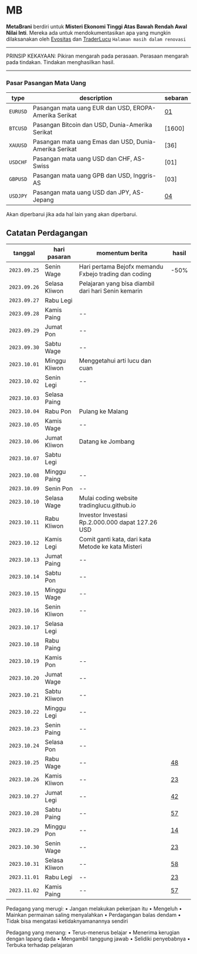 # MB
**MetaBrani** berdiri untuk **Misteri Ekonomi Tinggi Atas Bawah Rendah Awal Nilai Inti**.
Mereka ada untuk mendokumentasikan apa yang mungkin dilaksanakan oleh [Evositas](https://evositas.github.io) dan [TraderLucu](https://t.me/traderlucu)
`Halaman masih dalam renovasi`

---
PRINSIP KEKAYAAN: Pikiran mengarah pada perasaan. Perasaan mengarah pada tindakan. Tindakan menghasilkan hasil.

---

### Pasar Pasangan Mata Uang

| type     | description                                             | sebaran     |
| -------- | ------------------------------------------------------- | ----------- |
| `EURUSD` | Pasangan mata uang EUR dan USD, EROPA-Amerika Serikat   | [01](01.md) |
| `BTCUSD` | Pasangan Bitcoin dan USD, Dunia-Amerika Serikat         | [1600] |
| `XAUUSD` | Pasangan mata uang Emas dan USD, Dunia-Amerika Serikat  | [36] |
| `USDCHF` | Pasangan mata uang USD dan CHF, AS-Swiss                | [01] |
| `GBPUSD` | Pasangan mata uang GPB dan USD, Inggris-AS              | [03] |
| `USDJPY` | Pasangan mata uang USD dan JPY, AS-Jepang               | [04](45.md) |

Akan diperbarui jika ada hal lain yang akan diperbarui.

## Catatan Perdagangan

| tanggal      | hari pasaran       | momentum berita                                                 | hasil                    |
| ------------ | ------------------ | --------------------------------------------------------------- | ------------------------ |
| `2023.09.25` | Senin Wage         | Hari pertama Bejofx memandu Fxbejo trading dan coding           | -50%                     |
| `2023.09.26` | Selasa Kliwon      | Pelajaran yang bisa diambil dari hari Senin kemarin             |               |
| `2023.09.27` | Rabu Legi          |                                                                 |             |
| `2023.09.28` | Kamis Paing        | --                                                              |              |
| `2023.09.29` | Jumat Pon          | --                                                              |             |
| `2023.09.30` | Sabtu Wage         | --                                                              |              |
| `2023.10.01` | Minggu Kliwon      | Menggetahui arti lucu dan cuan                                                                |              |
| `2023.10.02` | Senin Legi         | --                                                              |  |
| `2023.10.03` | Selasa Paing       |                                                                 |               |
| `2023.10.04` | Rabu Pon           | Pulang ke Malang                                                              |               |
| `2023.10.05` | Kamis Wage         | --                                                              |               |
| `2023.10.06` | Jumat Kliwon       | Datang ke Jombang                                                                |                          |
| `2023.10.07` | Sabtu Legi         |                                                                 |              |
| `2023.10.08` | Minggu Paing       | --                   |                          |
| `2023.10.09` | Senin Pon          | --                   |               |
| `2023.10.10` | Selasa Wage        | Mulai coding website tradinglucu.github.io                   |               |
| `2023.10.11` | Rabu Kliwon        | Investor Investasi Rp.2.000.000 dapat 127.26 USD                   |               |
| `2023.10.12` | Kamis Legi         | Comit ganti kata, dari kata Metode ke kata Misteri                  |               |
| `2023.10.13` | Jumat Paing        | --                   |               |
| `2023.10.14` | Sabtu Pon          | --                   |  |
| `2023.10.15` | Minggu Wage        | --                   |               |
| `2023.10.16` | Senin Kliwon       | --                   |               |
| `2023.10.17` | Selasa Legi        |             |               |
| `2023.10.18` | Rabu Paing         |  |  |
| `2023.10.19` | Kamis Pon          | --                   |               |
| `2023.10.20` | Jumat Wage         | --                   |  |
| `2023.10.21` | Sabtu Kliwon       | --                   |               |
| `2023.10.22` | Minggu Legi        | --                   |               |
| `2023.10.23` | Senin Paing        | --                   |              |
| `2023.10.24` | Selasa Pon         | --  |               |
| `2023.10.25` | Rabu Wage          | --             | [48](48.md)              |
| `2023.10.26` | Kamis Kliwon       | --                   | [23](23.md)              |
| `2023.10.27` | Jumat Legi         | --                   | [42](42.md)              |
| `2023.10.28` | Sabtu Paing        | --                   | [57](57.md)              |
| `2023.10.29` | Minggu Pon         | --                   | [14](14.md)              |
| `2023.10.30` | Senin Wage         | --                   | [23](23.md)              |
| `2023.10.31` | Selasa Kliwon      | -- | [58](58.md)              |
| `2023.11.01` | Rabu Legi          | --                   | [23](23.md)              |
| `2023.11.02` | Kamis Paing        | --               | [57](57.md)              |

Pedagang yang merugi:
• Jangan melakukan pekerjaan itu
• Mengeluh
• Mainkan permainan saling menyalahkan
• Perdagangan balas dendam
• Tidak bisa mengatasi ketidaknyamanannya sendiri

Pedagang yang menang:
• Terus-menerus belajar
• Menerima kerugian dengan lapang dada
• Mengambil tanggung jawab
• Selidiki penyebabnya
• Terbuka terhadap pelajaran

